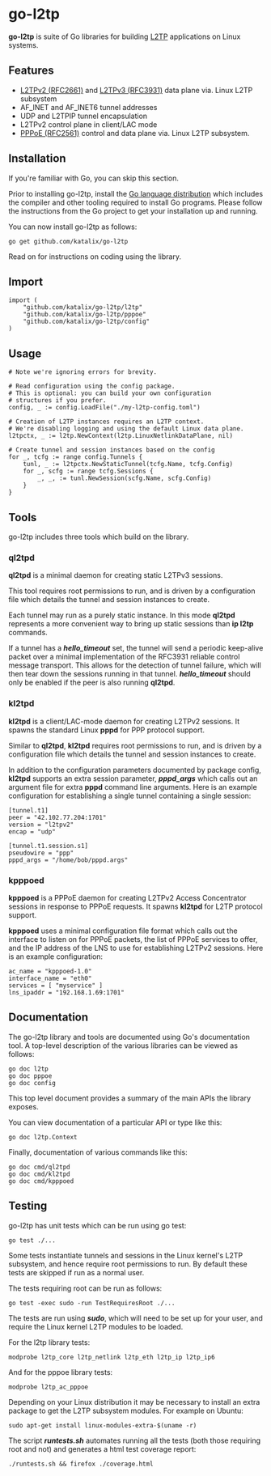 # go-l2tp

**go-l2tp** is suite of Go libraries for building
[L2TP](https://en.wikipedia.org/wiki/Layer_2_Tunneling_Protocol) applications
on Linux systems.

## Features

* [L2TPv2 (RFC2661)](https://tools.ietf.org/html/rfc2661) and [L2TPv3 (RFC3931)](https://tools.ietf.org/html/rfc3931) data plane via. Linux L2TP subsystem
* AF_INET and AF_INET6 tunnel addresses
* UDP and L2TPIP tunnel encapsulation
* L2TPv2 control plane in client/LAC mode
* [PPPoE (RFC2561)](https://tools.ietf.org/html/rfc2516) control and data plane via. Linux L2TP subsystem.

## Installation

If you're familiar with Go, you can skip this section.

Prior to installing go-l2tp, install the [Go language distribution](https://golang.org/dl/)
which includes the compiler and other tooling required to install Go programs.
Please follow the instructions from the Go project to get your installation up and running.

You can now install go-l2tp as follows:

    go get github.com/katalix/go-l2tp

Read on for instructions on coding using the library.

## Import

    import (
        "github.com/katalix/go-l2tp/l2tp"
        "github.com/katalix/go-l2tp/pppoe"
        "github.com/katalix/go-l2tp/config"
    )

## Usage

	# Note we're ignoring errors for brevity.

	# Read configuration using the config package.
	# This is optional: you can build your own configuration
	# structures if you prefer.
	config, _ := config.LoadFile("./my-l2tp-config.toml")

	# Creation of L2TP instances requires an L2TP context.
	# We're disabling logging and using the default Linux data plane.
	l2tpctx, _ := l2tp.NewContext(l2tp.LinuxNetlinkDataPlane, nil)

	# Create tunnel and session instances based on the config
	for _, tcfg := range config.Tunnels {
		tunl, _ := l2tpctx.NewStaticTunnel(tcfg.Name, tcfg.Config)
		for _, scfg := range tcfg.Sessions {
			_, _, := tunl.NewSession(scfg.Name, scfg.Config)
		}
	}

## Tools

go-l2tp includes three tools which build on the library.

### ql2tpd

**ql2tpd** is a minimal daemon for creating static L2TPv3 sessions.

This tool requires root permissions to run, and is driven by a configuration file which
details the tunnel and session instances to create.

Each tunnel may run as a purely static instance.  In this mode **ql2tpd** represents
a more convenient way to bring up static sessions than **ip l2tp** commands.

If a tunnel has a ***hello_timeout*** set, the tunnel will send a periodic keep-alive
packet over a minimal implementation of the RFC3931 reliable control message transport.
This allows for the detection of tunnel failure, which will then tear down the sessions
running in that tunnel.  ***hello_timeout*** should only be enabled if the peer is also
running **ql2tpd**.

### kl2tpd

**kl2tpd** is a client/LAC-mode daemon for creating L2TPv2 sessions.  It spawns the standard
Linux **pppd** for PPP protocol support.

Similar to **ql2tpd**, **kl2tpd** requires root permissions to run, and is driven by a
configuration file which details the tunnel and session instances to create.

In addition to the configuration parameters documented by package config, **kl2tpd**
supports an extra session parameter, ***pppd_args*** which calls out an argument file
for extra **pppd** command line arguments.  Here is an example configuration for establishing
a single tunnel containing a single session:

    [tunnel.t1]
    peer = "42.102.77.204:1701"
    version = "l2tpv2"
    encap = "udp"

    [tunnel.t1.session.s1]
    pseudowire = "ppp"
    pppd_args = "/home/bob/pppd.args"

### kpppoed

**kpppoed** is a PPPoE daemon for creating L2TPv2 Access Concentrator sessions in response
to PPPoE requests.  It spawns **kl2tpd** for L2TP protocol support.

**kpppoed** uses a minimal configuration file format which calls out the interface to listen
on for PPPoE packets, the list of PPPoE services to offer, and the IP address of the LNS
to use for establishing L2TPv2 sessions.  Here is an example configuration:

    ac_name = "kpppoed-1.0"
    interface_name = "eth0"
    services = [ "myservice" ]
    lns_ipaddr = "192.168.1.69:1701"

## Documentation

The go-l2tp library and tools are documented using Go's documentation tool.  A top-level
description of the various libraries can be viewed as follows:

    go doc l2tp
    go doc pppoe
    go doc config

This top level document provides a summary of the main APIs the library exposes.

You can view documentation of a particular API or type like this:

    go doc l2tp.Context

Finally, documentation of various commands like this:

    go doc cmd/ql2tpd
    go doc cmd/kl2tpd
    go doc cmd/kpppoed

## Testing

go-l2tp has unit tests which can be run using go test:

    go test ./...

Some tests instantiate tunnels and sessions in the Linux kernel's L2TP subsystem,
and hence require root permissions to run.  By default these tests are skipped if
run as a normal user.

The tests requiring root can be run as follows:

    go test -exec sudo -run TestRequiresRoot ./...

The tests are run using ***sudo***, which will need to be set up for your user,
and require the Linux kernel L2TP modules to be loaded.

For the l2tp library tests:

    modprobe l2tp_core l2tp_netlink l2tp_eth l2tp_ip l2tp_ip6

And for the pppoe library tests:

    modprobe l2tp_ac_pppoe

Depending on your Linux distribution it may be necessary to install an extra package to
get the L2TP subsystem modules.  For example on Ubuntu:

    sudo apt-get install linux-modules-extra-$(uname -r)

The script ***runtests.sh*** automates running all the tests (both those requiring
root and not) and generates a html test coverage report:

    ./runtests.sh && firefox ./coverage.html
